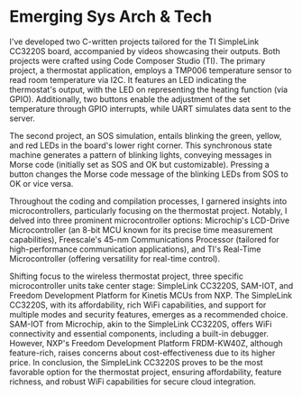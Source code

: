 #  Emerging Sys Arch & Tech 

I've developed two C-written projects tailored for the TI SimpleLink CC3220S board, accompanied by videos showcasing their outputs. Both projects were crafted using Code Composer Studio (TI). The primary project, a thermostat application, employs a TMP006 temperature sensor to read room temperature via I2C. It features an LED indicating the thermostat's output, with the LED on representing the heating function (via GPIO). Additionally, two buttons enable the adjustment of the set temperature through GPIO interrupts, while UART simulates data sent to the server.

The second project, an SOS simulation, entails blinking the green, yellow, and red LEDs in the board's lower right corner. This synchronous state machine generates a pattern of blinking lights, conveying messages in Morse code (initially set as SOS and OK but customizable). Pressing a button changes the Morse code message of the blinking LEDs from SOS to OK or vice versa.

Throughout the coding and compilation processes, I garnered insights into microcontrollers, particularly focusing on the thermostat project. Notably, I delved into three prominent microcontroller options: Microchip's LCD-Drive Microcontroller (an 8-bit MCU known for its precise time measurement capabilities), Freescale's 45-nm Communications Processor (tailored for high-performance communication applications), and TI's Real-Time Microcontroller (offering versatility for real-time control).

Shifting focus to the wireless thermostat project, three specific microcontroller units take center stage: SimpleLink CC3220S, SAM-IOT, and Freedom Development Platform for Kinetis MCUs from NXP. The SimpleLink CC3220S, with its affordability, rich WiFi capabilities, and support for multiple modes and security features, emerges as a recommended choice. SAM-IOT from Microchip, akin to the SimpleLink CC3220S, offers WiFi connectivity and essential components, including a built-in debugger. However, NXP's Freedom Development Platform FRDM-KW40Z, although feature-rich, raises concerns about cost-effectiveness due to its higher price. In conclusion, the SimpleLink CC3220S proves to be the most favorable option for the thermostat project, ensuring affordability, feature richness, and robust WiFi capabilities for secure cloud integration.
